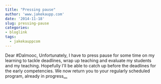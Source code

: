 ```yaml
---
title: "Pressing pause"
author: 'www.jakekaupp.com'
date: '2014-11-18'
slug: pressing-pause
categories:
- bloglink
tags:
  - jakekauppcom
---
```


Dear #Dalmooc, Unfortunately, I have to press pause for some time on my learning to tackle deadlines, wrap up teaching and evaluate my students and my teaching. Hopefully I'll be able to catch up before the deadlines for the early competencies. We now return you to your regularly scheduled program, already in progress[... <i class="fas fa-external-link-alt"></i>](http://www.jakekaupp.com/post/content/post/2014-11-18-pressing-pause/)

